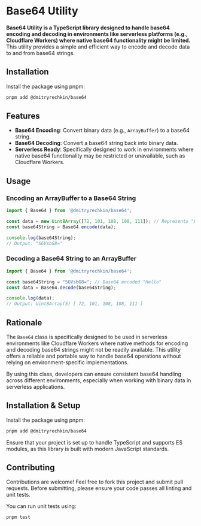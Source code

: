 
# Base64 Utility

**Base64 Utility is a TypeScript library designed to handle base64 encoding and decoding in environments like serverless platforms (e.g., Cloudflare Workers) where native base64 functionality might be limited.** This utility provides a simple and efficient way to encode and decode data to and from base64 strings.

## Installation

Install the package using pnpm:

```bash
pnpm add @dmitryrechkin/base64
```

## Features

- **Base64 Encoding**: Convert binary data (e.g., `ArrayBuffer`) to a base64 string.
- **Base64 Decoding**: Convert a base64 string back into binary data.
- **Serverless Ready**: Specifically designed to work in environments where native base64 functionality may be restricted or unavailable, such as Cloudflare Workers.

## Usage

### Encoding an ArrayBuffer to a Base64 String

```typescript
import { Base64 } from '@dmitryrechkin/base64';

const data = new Uint8Array([72, 101, 108, 108, 111]); // Represents "Hello" in ASCII
const base64String = Base64.encode(data);

console.log(base64String);
// Output: "SGVsbG8="
```

### Decoding a Base64 String to an ArrayBuffer

```typescript
import { Base64 } from '@dmitryrechkin/base64';

const base64String = "SGVsbG8="; // Base64 encoded "Hello"
const data = Base64.decode(base64String);

console.log(data);
// Output: Uint8Array(5) [ 72, 101, 108, 108, 111 ]
```

## Rationale

The `Base64` class is specifically designed to be used in serverless environments like Cloudflare Workers where native methods for encoding and decoding base64 strings might not be readily available. This utility offers a reliable and portable way to handle base64 operations without relying on environment-specific implementations.

By using this class, developers can ensure consistent base64 handling across different environments, especially when working with binary data in serverless applications.

## Installation & Setup

Install the package using pnpm:

```bash
pnpm add @dmitryrechkin/base64
```

Ensure that your project is set up to handle TypeScript and supports ES modules, as this library is built with modern JavaScript standards.

## Contributing

Contributions are welcome! Feel free to fork this project and submit pull requests. Before submitting, please ensure your code passes all linting and unit tests.

You can run unit tests using:

```bash
pnpm test
```
